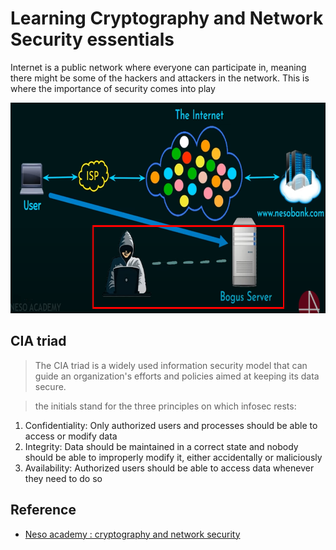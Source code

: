 # Learning Cryptography and Network Security essentials
Internet is a public network where everyone can participate in, meaning there might be some of the hackers and attackers in the network. This is where the importance of security comes into play

<img src="reference/hacker-bogus-server.png" width=749 height=337 alt="bogus server in network" />

## CIA triad
> The CIA triad is a widely used information security model that can guide an organization's efforts and policies aimed at keeping its data secure. 

>  the initials stand for the three principles on which infosec rests:

1. Confidentiality: Only authorized users and processes should be able to access or modify data
1. Integrity: Data should be maintained in a correct state and nobody should be able to improperly modify it, either accidentally or maliciously
1. Availability: Authorized users should be able to access data whenever they need to do so



## Reference 
- [Neso academy : cryptography and network security](https://www.youtube.com/watch?v=JoeiLuFNBc4&list=PLBlnK6fEyqRgJU3EsOYDTW7m6SUmW6kII&index=1)